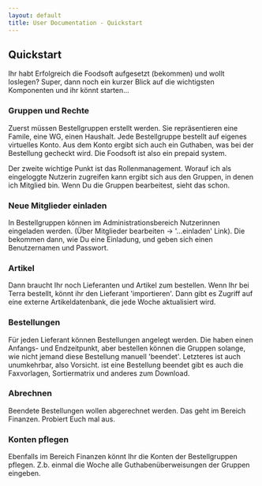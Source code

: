 ```yaml
---
layout: default
title: User Documentation - Quickstart
---
```


## Quickstart

Ihr habt Erfolgreich die Foodsoft aufgesetzt (bekommen) und wollt loslegen? Super, dann noch ein kurzer Blick auf die wichtigsten Komponenten und ihr könnt starten...

### Gruppen und Rechte

Zuerst müssen Bestellgruppen erstellt werden. Sie repräsentieren eine Famile, eine WG, einen Haushalt. Jede Bestellgruppe
bestellt auf eigenes virtuelles Konto. Aus dem Konto ergibt sich auch
ein Guthaben, was bei der Bestellung gecheckt wird. Die Foodsoft ist
also ein prepaid system.

Der zweite wichtige Punkt ist das Rollenmanagement. Worauf ich als
eingeloggte Nutzerin zugreifen kann ergibt sich aus den Gruppen, in
denen ich Mitglied bin. Wenn Du die Gruppen bearbeitest, sieht das schon.

### Neue Mitglieder einladen

In Bestellgruppen können im Administrationsbereich Nutzerinnen
eingeladen werden. (Über Mitglieder bearbeiten -> '...einladen' Link).
Die bekommen dann, wie Du eine Einladung, und geben sich einen
Benutzernamen und Passwort.

### Artikel

Dann braucht Ihr noch Lieferanten und Artikel zum bestellen. Wenn Ihr
bei Terra bestellt, könnt ihr den Lieferant 'importieren'. Dann gibt es
Zugriff auf eine externe Artikeldatenbank, die jede Woche aktualisiert wird.

### Bestellungen

Für jeden Lieferant können Bestellungen angelegt werden. Die haben einen
Anfangs- und Endzeitpunkt, aber bestellen können die Gruppen solange,
wie nicht jemand diese Bestellung manuell 'beendet'. Letzteres ist auch
unumkehrbar, also Vorsicht. ist eine Bestellung beendet gibt es auch die
Faxvorlagen, Sortiermatrix und anderes zum Download.

### Abrechnen

Beendete Bestellungen wollen abgerechnet werden. Das geht im Bereich
Finanzen. Probiert Euch mal aus.

### Konten pflegen

Ebenfalls im Bereich Finanzen könnt Ihr die Konten der Bestellgruppen
pflegen. Z.b. einmal die Woche alle Guthabenüberweisungen der Gruppen
eingeben.